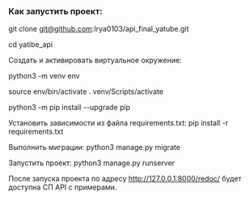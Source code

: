 ### Как запустить проект:

git clone git@github.com:Irya0103/api_final_yatube.git

cd yatibe_api

Cоздать и активировать виртуальное окружение:

python3 -m venv env

source env/bin/activate
. venv/Scripts/activate

python3 -m pip install --upgrade pip

Установить зависимости из файла requirements.txt:
pip install -r requirements.txt

Выполнить миграции:
python3 manage.py migrate

Запустить проект:
python3 manage.py runserver

После запуска проекта по адресу http://127.0.0.1:8000/redoc/ будет доступна СП API с примерами.
